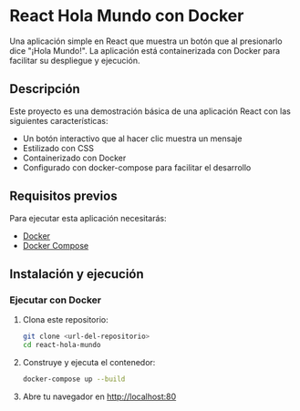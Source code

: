 # React Hola Mundo con Docker

Una aplicación simple en React que muestra un botón que al presionarlo dice "¡Hola Mundo!". La aplicación está containerizada con Docker para facilitar su despliegue y ejecución.

## Descripción

Este proyecto es una demostración básica de una aplicación React con las siguientes características:

- Un botón interactivo que al hacer clic muestra un mensaje
- Estilizado con CSS
- Containerizado con Docker
- Configurado con docker-compose para facilitar el desarrollo

## Requisitos previos

Para ejecutar esta aplicación necesitarás:

- [Docker](https://www.docker.com/get-started)
- [Docker Compose](https://docs.docker.com/compose/install/)


## Instalación y ejecución


### Ejecutar con Docker

1. Clona este repositorio:
   ```bash
   git clone <url-del-repositorio>
   cd react-hola-mundo
   ```

2. Construye y ejecuta el contenedor:
   ```bash
   docker-compose up --build
   ```

3. Abre tu navegador en [http://localhost:80](http://localhost:80)

